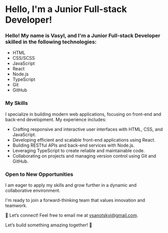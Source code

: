 # Hello, I'm a Junior Full-stack Developer!

### Hello! My name is Vasyl, and I'm a Junior Full-stack Developer skilled in the following technologies:

* HTML
* CSS/SCSS
* JavaScript
* React
* Node.js
* TypeScript
* Git
* GitHub

### My Skills

I specialize in building modern web applications, focusing on front-end and back-end development. My experience includes:

* Crafting responsive and interactive user interfaces with HTML, CSS, and JavaScript.
* Developing efficient and scalable front-end applications using React.
* Building RESTful APIs and back-end services with Node.js.
* Leveraging TypeScript to create reliable and maintainable code.
* Collaborating on projects and managing version control using Git and GitHub.

### Open to New Opportunities

<p>
  I am eager to apply my skills and grow further in a dynamic and collaborative environment. 
</p>
<p>
  I'm ready to join a forward-thinking team that values innovation and teamwork.
</p>
<p>
  📧 Let’s connect! Feel free to email me at <a href="mailto:vsanotskyi@gmail.com">vsanotskyi@gmail.com</a>.
</p>
<p>
  Let’s build something amazing together! 🚀
</p>
